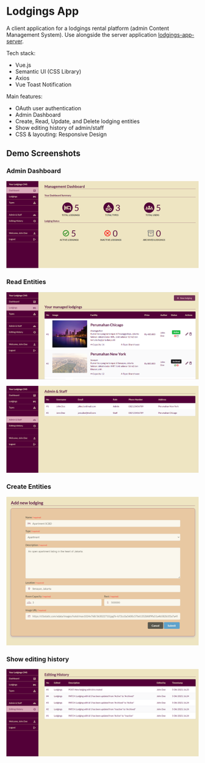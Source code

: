 # Lodgings App

A client application for a lodgings rental platform (admin Content Management System). Use alongside the server application [lodgings-app-server](https://github.com/ValYauw/lodgings-app-server).

Tech stack:
 - Vue.js
 - Semantic UI (CSS Library)
 - Axios
 - Vue Toast Notification

Main features:
 - OAuth user authentication
 - Admin Dashboard
 - Create, Read, Update, and Delete lodging entities
 - Show editing history of admin/staff
 - CSS & layouting: Responsive Design

## Demo Screenshots

### Admin Dashboard
![Admin Dashboard](demo-screenshots/dashboard.PNG)

### Read Entities
![List of Lodgings](demo-screenshots/list-lodgings.PNG)

![List of Staff](demo-screenshots/list-staff.PNG)

### Create Entities
![Create New Lodging](demo-screenshots/form-add-lodging.png)

### Show editing history
![Editing History](demo-screenshots/editing-history.PNG)